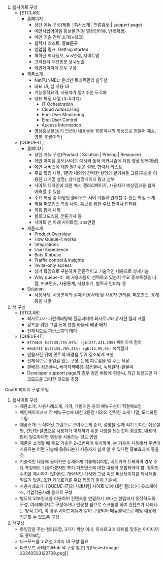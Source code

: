 1. 웹사이트 구성
	- [STCLAB]
		- 홈페이지
			- 상단 메뉴 구성(제품 | 회사소개 | 언론홍보 | support page)
			- 메인사업아이템 홍보물(직원 영상인터뷰, 반복재생)
			- 메인 기술 간략 소개(+링크)
			- 협력사 리스트, 홍보문구
			- 영업팀 링크, Getting started
			- 최하단 회사정보, sns연결, 사이트맵
			- 고객센터 대표번호 상시노출
			- 메인페이지에 모두 구성
		- 제품소개
			- NetFUNNEL: 온라인 트래픽관리 솔루션
			- 대표 UI, 실 사용 UI
			- 기능동작요약, 사용자가 알기쉬운 도식화
			- 대표 특징 나열 (3~5가지)
				- IT Ochestration
				- Cloud Autoscaling
				- End-User Monitoring
				- End-User Control
				- Access Information
			- 영상홍보물(상기 언급된 내용들을 10분이내의 영상으로 만들어 제공, 영문, 한글자막)
	- [QUEUE-IT]
		- 홈페이지
			- 상단 메뉴 구성(Product | Solution | Pricing | Resource)
			- 메인 아이템 홍보(사이트 예시와 동작 메커니즘에 대한 영상 반복재생)
			- 메인 서비스에 대한 알기쉬운 설명, 협력사 리스트
			- 주요 특징 나열, 1문장 내외의 간략한 설명과 알기쉬운 그림(구슬을 이용한 대기열 설명), 상세설명페이지 링크 첨부
			- 사이트 디자인에 대한 예시 갤러리페이지, 사용자가 예상결과를 쉽게 예측할 수 있음
			- 주요 특징 중 다양한 클라우드 서버 기술과 연계할 수 있는 특징 소개
			- 제품 퍼포먼스 특징 나열, 홍보를 위한 주요 협력사 인터뷰
			- 이용 통계 나열
			- 블로그포스팅, 언론기사 등
			- 사이트 맨 아래 사이트맵, sns연결
		- 제품소개
			- Product Overview
			- How Queue-it works
			- Integrations
			- User Experience
			- Bots & abuse
			- Traffic control & insights
			- Invite-only access
			- 상기 특징으로 구분하여 전문적이고 기술적인 내용으로 상세기술
			- Why queue-it : 왜 사용자들이 선택하고 있는지 주요 홍보특징을 나열, 퍼포먼스, 사용통계, 사용후기, 협력사 인터뷰 등
		- Solution
			- 사용사례, 사용분야의 실제 이용사례 및 사용자 인터뷰, 퍼포먼스, 통계 등을 나열
2. 색 구성
	- [STCLAB]
		- 회사로고가 파란색바탕에 흰글씨이며 회사로고와 유사한 컬러 배열
		- 강조를 위한 그림 뒤에 연한 하늘색 배경 배치
		- 전체적으로 파란느낌의 테마
	- [QUEUE-IT]
		- `#f7ddc6`  `hsl(28,75%,87%) rgb(247,221,198)` 베이지색 컬러
		- `#0d5f41`  `hsl(158,76%,21%) rgb(13,95,65)` 녹색컬러
		- 인물사진 뒤에 민트색 배경을 두어 강조되게 표현
		- 전체적으로 통일감 있는 구성, 눈에 피로감을 덜 주는 색상
		- 흰배경-검은글씨, 베이지색배경-검은글씨, 녹색컬러-흰글씨
		- Developer support page의 경우 검은 바탕에 흰글씨, 최근 트렌드인 다크모드를 고려한 것으로 추정

Coat9 페이지 구성 목업
1. 웹사이트 구성
	- 제품소개, 사용사례소개, 가격, 개발지원 등의 메뉴구성이 적절해보임
	- 메인페이지에서 각 메뉴구성에 대한 2문장 내외의 간략한 소개 나열, 도식화된 그림
	- 제품소개: 도식화된 그림으로 보여주는게 중요, 설명을 길게 적기 보다는 쉬운설명, 간단한 설명으로 사용자가 이해하기 쉬운 내용을 담는것이 중요함, 내용이 많이 필요하다면 영상을 사용하는 것도 방법
	- 제품을 소개할 때 주요 기술은 2~3번째에 위치하며, 본 기술을 사용해서 주변에 사용하는 어떤 기술에 응용되는지 사용자가 쉽게 알 수 있다면 홍보효과에 좋을 것
	- 기술적인 내용에 들어가면 상세하게 기술해줘야함, 네트워크 트래픽의 경우 주요 특징에도 기술하겠지만 특히 퍼포먼스에 대한 내용이 포함되어야 함, 정확한 수치를 제시하지 않더라도 개략적인 가시화 그림 혹은 퍼센테이지를 제시해줄 필요가 있음, 또한 기대효과를 주요 특징과 같이 기술해
	- 사용사례소개: [QUEUE-IT]의 사례처럼 사이트 UI에 대한 갤러리나 유스케이스, 기업적용사례 등으로 구성
	- 별도의 외부링크를 이용하여 컨텐츠를 연결하기 보다는 한탭에서 동작하도록 구성, 여러페이지로 구성하거나 반응형 웹으로 스크롤링 하여 컨텐츠가 나타나는 방식 고려, 이 경우 사이드메뉴가 같이 구성되어 메뉴클릭으로 해당 내용에 접근할 수 있도록 구성
2. 색구성
	- 통일감을 주는 컬러조합, 3가지 색상 이내, 회사로고에 테마를 맞추는 아이디어도 좋아보임
	- 다크모드를 고려한 2가지 UI 구성 필요
	- 다크모드 사례(GitHub 색 구성 참고)
	  ![[Pasted image 20240503122738.png]]

